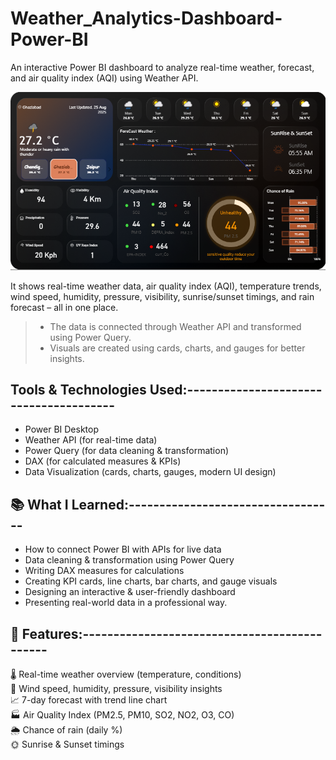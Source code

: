 # Weather_Analytics-Dashboard-Power-BI
An interactive Power BI dashboard to analyze real-time weather, forecast, and air quality index (AQI) using Weather API.

![image alt](https://github.com/AryanChaudhary23/Weather_Analytics-Dashboard-Power-BI/blob/461bafaa3a5bc67c2ba9bebfb1c4f154764504a5/weather_dashboard.png)

It shows real-time weather data, air quality index (AQI), temperature trends, wind speed, humidity, pressure, visibility, sunrise/sunset timings, and rain forecast – all in one place.

>- The data is connected through Weather API and transformed using Power Query.
>- Visuals are created using cards, charts, and gauges for better insights.

## Tools & Technologies Used:---------------------------------------
- Power BI Desktop  
- Weather API (for real-time data)  
- Power Query (for data cleaning & transformation)  
- DAX (for calculated measures & KPIs)  
- Data Visualization (cards, charts, gauges, modern UI design)

## 📚 What I Learned:----------------------------------
- How to connect Power BI with APIs for live data  
- Data cleaning & transformation using Power Query  
- Writing DAX measures for calculations  
- Creating KPI cards, line charts, bar charts, and gauge visuals  
- Designing an interactive & user-friendly dashboard  
- Presenting real-world data in a professional way.

## 🚀 Features:---------------------------------------------
 🌡️ Real-time weather overview (temperature, conditions)  
 💨 Wind speed, humidity, pressure, visibility insights  
 📈 7-day forecast with trend line chart  
 🏭 Air Quality Index (PM2.5, PM10, SO2, NO2, O3, CO)  
 🌦️ Chance of rain (daily %)  
 🌞 Sunrise & Sunset timings  

